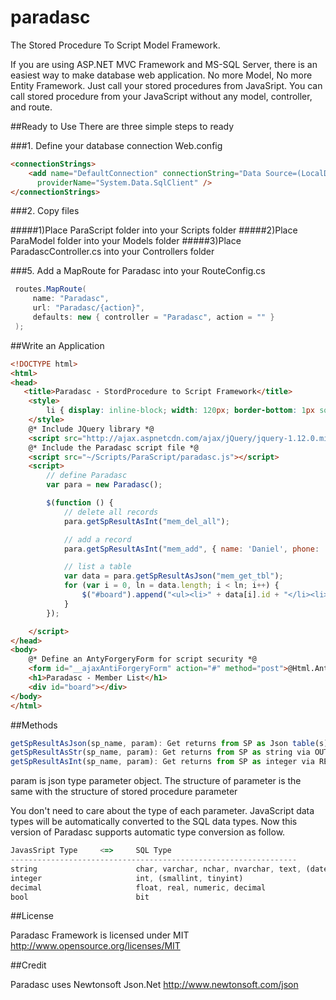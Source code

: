 # paradasc
The Stored Procedure To Script Model Framework.

If you are using ASP.NET MVC Framework and MS-SQL Server, there is an easiest way to make database web application.
No more Model, No more Entity Framework. Just call your stored procedures from JavaSript.
You can call stored procedure from your JavaScript without any model, controller, and route.

##Ready to Use
There are three simple steps to ready

###1. Define your database connection
Web.config
```html
<connectionStrings>
	<add name="DefaultConnection" connectionString="Data Source=(LocalDb)\MSSQLLocalDB;AttachDbFilename=|DataDirectory|\Demo.mdf;Initial Catalog=aspnet-WebApplication2-20160213110200;Integrated Security=True"
	  providerName="System.Data.SqlClient" />
</connectionStrings>
```
###2. Copy files

#####1)Place ParaScript folder into your Scripts folder
#####2)Place ParaModel folder into your Models folder
#####3)Place ParadascController.cs into your Controllers folder

###5. Add a MapRoute for Paradasc into your RouteConfig.cs
```C#
 routes.MapRoute(
     name: "Paradasc",
     url: "Paradasc/{action}",
     defaults: new { controller = "Paradasc", action = "" }
 );
```

##Write an Application
```html
<!DOCTYPE html>
<html>
<head>
   <title>Paradasc - StordProcedure to Script Framework</title>
	<style>
		li { display: inline-block; width: 120px; border-bottom: 1px solid #808080; padding: 7px; }
	</style>
	@* Include JQuery library *@
	<script src="http://ajax.aspnetcdn.com/ajax/jQuery/jquery-1.12.0.min.js"></script>
	@* Include the Paradasc script file *@
	<script src="~/Scripts/ParaScript/paradasc.js"></script>
	<script>
		// define Paradasc
		var para = new Paradasc();

		$(function () {
			// delete all records
			para.getSpResultAsInt("mem_del_all");

			// add a record
			para.getSpResultAsInt("mem_add", { name: 'Daniel', phone: '714-100-0000' });

			// list a table
			var data = para.getSpResultAsJson("mem_get_tbl");
			for (var i = 0, ln = data.length; i < ln; i++) {
				$("#board").append("<ul><li>" + data[i].id + "</li><li>" + data[i].name + "</li><li>" + data[i].phone + "</li></ul>");
			}
		});

	</script>
</head>
<body>
	@* Define an AntyForgeryForm for script security *@
	<form id="__ajaxAntiForgeryForm" action="#" method="post">@Html.AntiForgeryToken()</form>
	<h1>Paradasc - Member List</h1>
	<div id="board"></div>
</body>
</html>
```

##Methods
```javascript
getSpResultAsJson(sp_name, param): Get returns from SP as Json table(s) 
getSpResultAsStr(sp_name, param): Get returns from SP as string via OUTPUT parameter
getSpResultAsInt(sp_name, param): Get returns from SP as integer via RETURN
```
param is json type parameter object. The structure of parameter is the same with the structure of stored procedure parameter

You don't need to care about the type of each parameter. JavaScript data types will be automatically converted to the SQL data types.
Now this version of Paradasc supports automatic type conversion as follow.

```javascript
JavasSript Type     <=>     SQL Type
----------------------------------------------------------------
string                      char, varchar, nchar, nvarchar, text, (datetime)
integer                     int, (smallint, tinyint)
decimal                     float, real, numeric, decimal
bool                        bit
```

##License

Paradasc Framework is licensed under MIT http://www.opensource.org/licenses/MIT 

##Credit

Paradasc uses Newtonsoft Json.Net
http://www.newtonsoft.com/json
